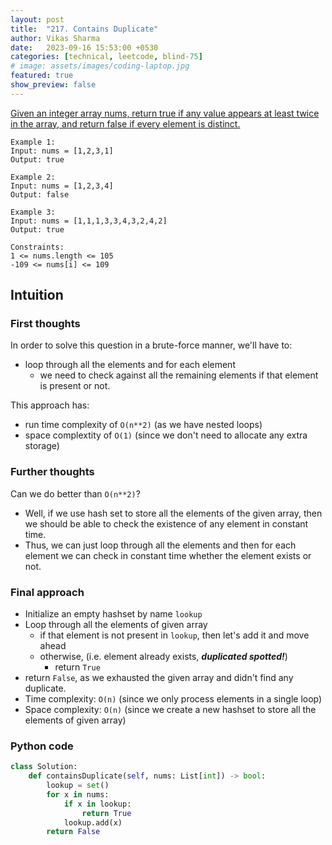 ```yaml
---
layout: post
title:  "217. Contains Duplicate"
author: Vikas Sharma
date:   2023-09-16 15:53:00 +0530
categories: [technical, leetcode, blind-75]
# image: assets/images/coding-laptop.jpg
featured: true
show_preview: false
---
```


<p>
    <a href="https://leetcode.com/problems/contains-duplicate/" target="_blank">Given an integer array nums, return true if any value appears at least twice in the array, and return false if every element is distinct.</a>
</p>

```
Example 1:
Input: nums = [1,2,3,1]
Output: true

Example 2:
Input: nums = [1,2,3,4]
Output: false

Example 3:
Input: nums = [1,1,1,3,3,4,3,2,4,2]
Output: true

Constraints:
1 <= nums.length <= 105
-109 <= nums[i] <= 109
```

## Intuition

### First thoughts
In order to solve this question in a brute-force manner, we'll have to:
- loop through all the elements and for each element
    - we need to check against all the remaining elements if that element is present or not.

This approach has:
- run time complexity of `O(n**2)` (as we have nested loops)
- space complextity of `O(1)` (since we don't need to allocate any extra storage)

### Further thoughts
Can we do better than `O(n**2)`?

- Well, if we use hash set to store all the elements of the given array, then we should be able to check the existence of any element in constant time.
- Thus, we can just loop through all the elements and then for each element we can check in constant time whether the element exists or not.

### Final approach
- Initialize an empty hashset by name `lookup`
- Loop through all the elements of given array
    - if that element is not present in `lookup`, then let's add it and move ahead
    - otherwise, (i.e. element already exists, ***duplicated spotted!***)
        - return `True`
- return `False`, as we exhausted the given array and didn't find any duplicate.
- Time complexity: `O(n)` (since we only process elements in a single loop)
- Space complexity: `O(n)` (since we create a new hashset to store all the elements of given array)


### Python code
```python
class Solution:
    def containsDuplicate(self, nums: List[int]) -> bool:
        lookup = set()
        for x in nums:
            if x in lookup:
                return True
            lookup.add(x)
        return False
```
    
